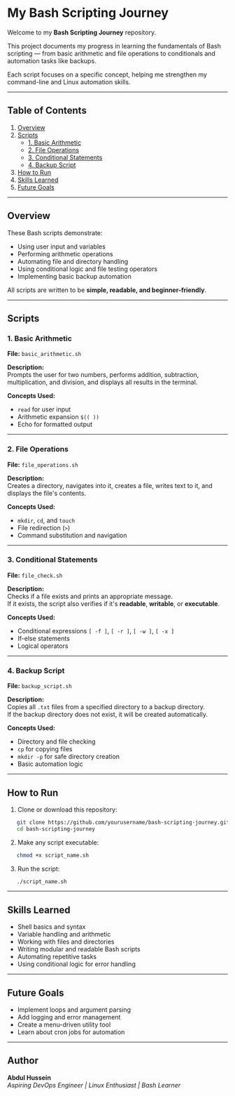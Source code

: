 # My Bash Scripting Journey

Welcome to my **Bash Scripting Journey** repository.

This project documents my progress in learning the fundamentals of Bash scripting — from basic arithmetic and file operations to conditionals and automation tasks like backups.

Each script focuses on a specific concept, helping me strengthen my command-line and Linux automation skills.

---

## Table of Contents

1. [Overview](#overview)
2. [Scripts](#scripts)
   - [1. Basic Arithmetic](#1-basic-arithmetic)
   - [2. File Operations](#2-file-operations)
   - [3. Conditional Statements](#3-conditional-statements)
   - [4. Backup Script](#4-backup-script)
3. [How to Run](#how-to-run)
4. [Skills Learned](#skills-learned)
5. [Future Goals](#future-goals)

---

## Overview

These Bash scripts demonstrate:
- Using user input and variables
- Performing arithmetic operations
- Automating file and directory handling
- Using conditional logic and file testing operators
- Implementing basic backup automation

All scripts are written to be **simple, readable, and beginner-friendly**.

---

## Scripts

### 1. Basic Arithmetic

**File:** `basic_arithmetic.sh`

**Description:**  
Prompts the user for two numbers, performs addition, subtraction, multiplication, and division, and displays all results in the terminal.

**Concepts Used:**
- `read` for user input
- Arithmetic expansion `$(( ))`
- Echo for formatted output

---

### 2. File Operations

**File:** `file_operations.sh`

**Description:**  
Creates a directory, navigates into it, creates a file, writes text to it, and displays the file's contents.

**Concepts Used:**
- `mkdir`, `cd`, and `touch`
- File redirection (`>`)
- Command substitution and navigation

---

### 3. Conditional Statements

**File:** `file_check.sh`

**Description:**  
Checks if a file exists and prints an appropriate message.  
If it exists, the script also verifies if it's **readable**, **writable**, or **executable**.

**Concepts Used:**
- Conditional expressions `[ -f ]`, `[ -r ]`, `[ -w ]`, `[ -x ]`
- If-else statements
- Logical operators

---

### 4. Backup Script

**File:** `backup_script.sh`

**Description:**  
Copies all `.txt` files from a specified directory to a backup directory.  
If the backup directory does not exist, it will be created automatically.

**Concepts Used:**
- Directory and file checking
- `cp` for copying files
- `mkdir -p` for safe directory creation
- Basic automation logic

---

## How to Run

1. Clone or download this repository:
```bash
   git clone https://github.com/yourusername/bash-scripting-journey.git
   cd bash-scripting-journey
```

2. Make any script executable:
```bash
   chmod +x script_name.sh
```

3. Run the script:
```bash
   ./script_name.sh
```

---

## Skills Learned

- Shell basics and syntax
- Variable handling and arithmetic
- Working with files and directories
- Writing modular and readable Bash scripts
- Automating repetitive tasks
- Using conditional logic for error handling

---

## Future Goals

- Implement loops and argument parsing
- Add logging and error management
- Create a menu-driven utility tool
- Learn about cron jobs for automation

---

## Author

**Abdul Hussein**  
*Aspiring DevOps Engineer | Linux Enthusiast | Bash Learner*
